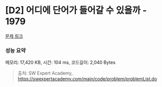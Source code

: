 # [D2] 어디에 단어가 들어갈 수 있을까 - 1979 

[문제 링크](https://swexpertacademy.com/main/code/problem/problemDetail.do?contestProbId=AV5PuPq6AaQDFAUq) 

### 성능 요약

메모리: 17,420 KB, 시간: 104 ms, 코드길이: 2,040 Bytes



> 출처: SW Expert Academy, https://swexpertacademy.com/main/code/problem/problemList.do
